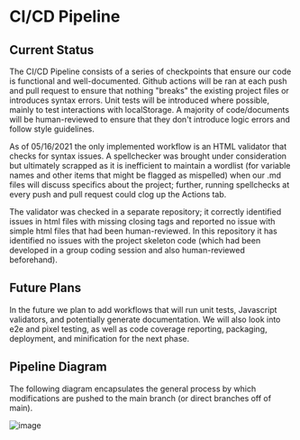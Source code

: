 # CI/CD Pipeline
## Current Status
The CI/CD Pipeline consists of a series of checkpoints that ensure our code is functional and well-documented. Github actions will be ran at each push and pull request to ensure that nothing "breaks" the existing project files or introduces syntax errors. Unit tests will be introduced where possible, mainly to test interactions with localStorage. A majority of code/documents will be human-reviewed to ensure that they don't introduce logic errors and follow style guidelines.

As of 05/16/2021 the only implemented workflow is an HTML validator that checks for syntax issues. A spellchecker was brought under consideration but ultimately scrapped as it is inefficient to maintain a wordlist (for variable names and other items that might be flagged as mispelled) when our .md files will discuss specifics about the project; further, running spellchecks at every push and pull request could clog up the Actions tab.

The validator was checked in a separate repository; it correctly identified issues in html files with missing closing tags and reported no issue with simple html files that had been human-reviewed. In this repository it has identified no issues with the project skeleton code (which had been developed in a group coding session and also human-reviewed beforehand).

## Future Plans
In the future we plan to add workflows that will run unit tests, Javascript validators, and potentially generate documentation. We will also look into e2e and pixel testing, as well as code coverage reporting, packaging, deployment, and minification for the next phase.

## Pipeline Diagram
The following diagram encapsulates the general process by which modifications are pushed to the main branch (or direct branches off of main).

![image](/phase1.drawio.png)
